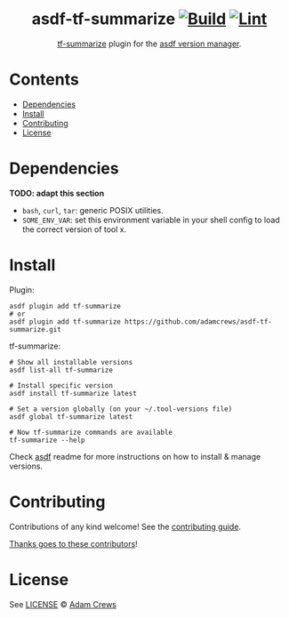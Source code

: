 <div align="center">

# asdf-tf-summarize [![Build](https://github.com/adamcrews/asdf-tf-summarize/actions/workflows/build.yml/badge.svg)](https://github.com/adamcrews/asdf-tf-summarize/actions/workflows/build.yml) [![Lint](https://github.com/adamcrews/asdf-tf-summarize/actions/workflows/lint.yml/badge.svg)](https://github.com/adamcrews/asdf-tf-summarize/actions/workflows/lint.yml)


[tf-summarize](https://github.com/adamcrews/asdf-tf-summarize) plugin for the [asdf version manager](https://asdf-vm.com).

</div>

# Contents

- [Dependencies](#dependencies)
- [Install](#install)
- [Contributing](#contributing)
- [License](#license)

# Dependencies

**TODO: adapt this section**

- `bash`, `curl`, `tar`: generic POSIX utilities.
- `SOME_ENV_VAR`: set this environment variable in your shell config to load the correct version of tool x.

# Install

Plugin:

```shell
asdf plugin add tf-summarize
# or
asdf plugin add tf-summarize https://github.com/adamcrews/asdf-tf-summarize.git
```

tf-summarize:

```shell
# Show all installable versions
asdf list-all tf-summarize

# Install specific version
asdf install tf-summarize latest

# Set a version globally (on your ~/.tool-versions file)
asdf global tf-summarize latest

# Now tf-summarize commands are available
tf-summarize --help
```

Check [asdf](https://github.com/asdf-vm/asdf) readme for more instructions on how to
install & manage versions.

# Contributing

Contributions of any kind welcome! See the [contributing guide](contributing.md).

[Thanks goes to these contributors](https://github.com/adamcrews/asdf-tf-summarize/graphs/contributors)!

# License

See [LICENSE](LICENSE) © [Adam Crews](https://github.com/adamcrews/)
